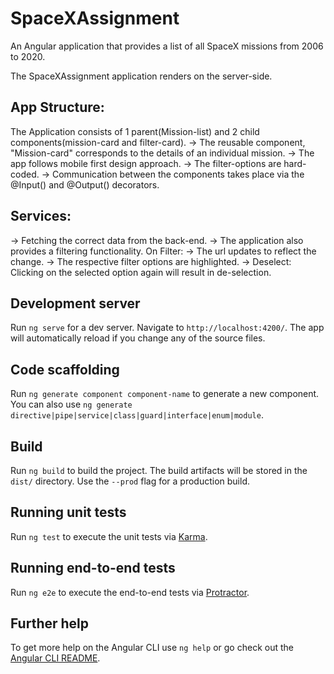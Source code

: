 

# SpaceXAssignment
An Angular application that provides a list of all SpaceX missions from 2006 to 2020.

The SpaceXAssignment application renders on the server-side. 

## App Structure:
The Application consists of 1 parent(Mission-list) and 2 child components(mission-card and filter-card). 
-> The reusable component, "Mission-card" corresponds to the details of an individual mission. 
-> The app follows mobile first design approach.
-> The filter-options are hard-coded.
-> Communication between the components takes place via the @Input() and @Output() decorators. 

## Services:
-> Fetching the correct data from the back-end.
-> The application also provides a filtering functionality.
On Filter:
	-> The url updates to reflect the change. 
	-> The respective filter options are highlighted. 
	-> Deselect: Clicking on the selected option again will result in de-selection.



## Development server

Run `ng serve` for a dev server. Navigate to `http://localhost:4200/`. The app will automatically reload if you change any of the source files.

## Code scaffolding

Run `ng generate component component-name` to generate a new component. You can also use `ng generate directive|pipe|service|class|guard|interface|enum|module`.

## Build

Run `ng build` to build the project. The build artifacts will be stored in the `dist/` directory. Use the `--prod` flag for a production build.

## Running unit tests

Run `ng test` to execute the unit tests via [Karma](https://karma-runner.github.io).

## Running end-to-end tests

Run `ng e2e` to execute the end-to-end tests via [Protractor](http://www.protractortest.org/).

## Further help

To get more help on the Angular CLI use `ng help` or go check out the [Angular CLI README](https://github.com/angular/angular-cli/blob/master/README.md).
